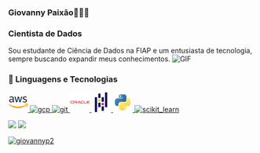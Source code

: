 
###  Giovanny Paixão👨🏾‍💻</h1>
<h3 align="left">Cientista de Dados</h3>
Sou estudante de Ciência de Dados na FIAP e um entusiasta de tecnologia, sempre buscando expandir meus conhecimentos.

  <img src="https://irp-cdn.multiscreensite.com/2b5a0c72/dms3rep/multi/mobile/Enhance.gif" alt="GIF" width="200"/>





<h3 align="left">🤖 Linguagens e Tecnologias</h3>
<p align="left"> <a href="https://aws.amazon.com" target="_blank" rel="noreferrer"> <img src="https://raw.githubusercontent.com/devicons/devicon/master/icons/amazonwebservices/amazonwebservices-original-wordmark.svg" alt="aws" width="40" height="40"/> </a> <a href="https://cloud.google.com" target="_blank" rel="noreferrer"> <img src="https://www.vectorlogo.zone/logos/google_cloud/google_cloud-icon.svg" alt="gcp" width="40" height="40"/> </a> <a href="https://git-scm.com/" target="_blank" rel="noreferrer"> <img src="https://www.vectorlogo.zone/logos/git-scm/git-scm-icon.svg" alt="git" width="40" height="40"/> </a> <a href="https://www.oracle.com/" target="_blank" rel="noreferrer"> <img src="https://raw.githubusercontent.com/devicons/devicon/master/icons/oracle/oracle-original.svg" alt="oracle" width="40" height="40"/> </a> <a href="https://pandas.pydata.org/" target="_blank" rel="noreferrer"> <img src="https://raw.githubusercontent.com/devicons/devicon/2ae2a900d2f041da66e950e4d48052658d850630/icons/pandas/pandas-original.svg" alt="pandas" width="40" height="40"/> </a> <a href="https://www.python.org" target="_blank" rel="noreferrer"> <img src="https://raw.githubusercontent.com/devicons/devicon/master/icons/python/python-original.svg" alt="python" width="40" height="40"/> </a> <a href="https://scikit-learn.org/" target="_blank" rel="noreferrer"> <img src="https://upload.wikimedia.org/wikipedia/commons/0/05/Scikit_learn_logo_small.svg" alt="scikit_learn" width="40" height="40"/> </a> </p>

 <a href="https://instagram.com/goliveirap" target="_blank"><img src="https://img.shields.io/badge/-Instagram-%23E4405F?style=for-the-badge&logo=instagram&logoColor=white" target="_blank"></a>
<a href="https://www.linkedin.com/in/pqpaixao" target="_blank"><img src="https://img.shields.io/badge/-LinkedIn-%230077B5?style=for-the-badge&logo=linkedin&logoColor=white">






<p align="left"> <img src="https://komarev.com/ghpvc/?username=giovannyp2&label=Profile%20views&color=0e75b6&style=flat" alt="giovannyp2" /> </p>
